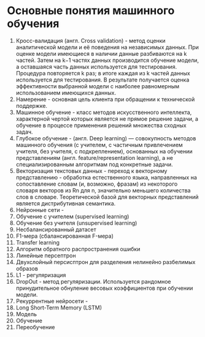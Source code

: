 # Основные понятия машинного обучения

1. Кросс-валидация (англ. Cross validation) - метод оценки аналитической модели и её поведения на независимых данных. При оценке модели имеющиеся в наличии данные разбиваются на k частей. Затем на k−1 частях данных производится обучение модели, а оставшаяся часть данных используется для тестирования. Процедура повторяется k раз; в итоге каждая из k частей данных используется для тестирования. В результате получается оценка эффективности выбранной модели с наиболее равномерным использованием имеющихся данных.
2. Намерение - основная цель клиента при обращении к технической поддержке.
3. Машинное обучение - класс методов искусственного интеллекта, характерной чертой которых является не прямое решение задачи, а обучение в процессе применения решений множества сходных задач.
4. Глубокое обучение - (англ. Deep learning) — совокупность методов машинного обучения (с учителем, с частичным привлечением учителя, без учителя, с подкреплением), основанных на обучении представлениям (англ. feature/representation learning), а не специализированным алгоритмам под конкретные задачи.
5. Векторизация текстовых данных - переход к векторному представлению - обработка естественного языка, направленных на сопоставление словам (и, возможно, фразам) из некоторого словаря векторов из Rn для n, значительно меньшего количества слов в словаре. Теоретической базой для векторных представлений является дистрибутивная семантика.
6. Нейронные сети - 
7. Обучение с учителем (supervised learning)
8. Обучение без учителя (unsupervised learning)
9. Несбалансированный датасет
10. F1-мера (сбалансированная F-мера)
11. Transfer learning
12. Алгоритм обратного распространения ошибки
13. Линейные персептрон
14. Двухслойный персисптрон для разделения нелинейно разбелимых образов
15. L1 - регуляризация
16. DropOut - метод регуляризации. Используется рандомное принудительное обнуление весовых коэффициентов при обучении модели.
18. Рекуррентные нейросети - 
19. Long Short-Term Memory (LSTM)
20. Модель
21. Обучение
22. Переобучение



